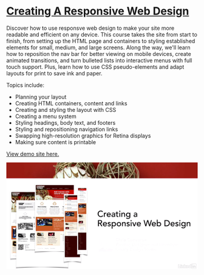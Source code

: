 # [Creating A Responsive Web Design](https://www.lynda.com/CSS-tutorials/Creating-Responsive-Web-Design/424046-2.html)

Discover how to use responsve web design to make your site more readable and efficient on any device. This course takes the site from start to finish, from setting up the HTML page and containers to styling established elements for small, medium, and large screens. Along the way, we'll learn how to reposition the nav bar for better viewing on mobile devices, create animated transitions, and turn bulleted lists into interactive menus with full touch support. Plus, learn how to use CSS pseudo-elements and adapt layouts for print to save ink and paper.

Topics include:
- Planning your layout
- Creating HTML containers, content and links
- Creating and styling the layout with CSS
- Creating a menu system
- Styling headings, body text, and footers
- Styling and repositioning navigation links
- Swapping high-resolution graphics for Retina displays
- Making sure content is printable

[View demo site here.](http://edwinchen.co/responsive_web_design/)

![Preview](screenshot.png)
